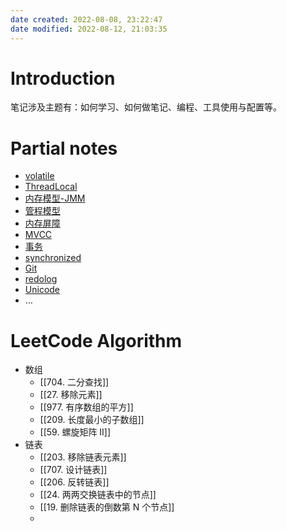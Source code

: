 ```yaml
---
date created: 2022-08-08, 23:22:47
date modified: 2022-08-12, 21:03:35
---
```


# Introduction

笔记涉及主题有：如何学习、如何做笔记、编程、工具使用与配置等。

# Partial notes

- [volatile](notes/programming/volatile.md)
- [ThreadLocal](notes/programming/ThreadLocal.md)
- [内存模型-JMM](notes/programming/内存模型-JMM.md)
- [管程模型](notes/programming/管程模型.md)
- [内存屏障](notes/programming/内存屏障.md)
- [MVCC](notes/programming/MVCC.md)
- [事务](notes/programming/事务.md)
- [synchronized](notes/programming/synchronized.md)
- [Git](notes/programming/Git.md)
- [redolog](notes/programming/redolog.md)
- [Unicode](notes/programming/Unicode.md)
- …

# LeetCode Algorithm

- 数组
    - [[704. 二分查找]]
    - [[27. 移除元素]]
    - [[977. 有序数组的平方]]
    - [[209. 长度最小的子数组]]
    - [[59. 螺旋矩阵 II]]
- 链表
    - [[203. 移除链表元素]]
    - [[707. 设计链表]]
    - [[206. 反转链表]]
    - [[24. 两两交换链表中的节点]]
    - [[19. 删除链表的倒数第 N 个节点]]
    - 